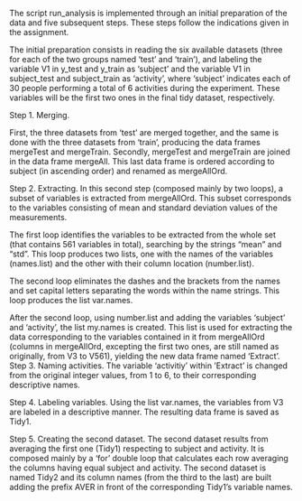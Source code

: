 The script run_analysis is implemented through an initial preparation of the data and five subsequent steps. These steps follow the 
indications given in the assignment.

The initial preparation consists in reading the six available datasets (three for each of the two groups named ‘test’ and ‘train’), 
and labeling the variable V1 in y_test and y_train as ‘subject’ and the variable V1 in subject_test and subject_train as ‘activity’, 
where ‘subject’ indicates each of 30 people performing a total of 6 activities during the experiment. These variables will be the 
first two ones in the final tidy dataset, respectively.

Step 1. Merging.

First, the three datasets from ‘test’ are merged together, and the same is done with the three datasets from ‘train’, producing the 
data frames mergeTest and mergeTrain. Secondly, mergeTest and mergeTrain are joined in the data frame mergeAll. This last data frame 
is ordered according to subject (in ascending order) and renamed as mergeAllOrd.

Step 2. Extracting.
In this second step (composed mainly by two loops), a subset of variables is extracted from mergeAllOrd. This subset corresponds to 
the variables consisting of mean and standard deviation values of the measurements.
 
The first loop identifies the variables to be extracted from the whole set (that contains 561 variables in total), searching by the 
strings “mean” and “std”. This loop produces two lists, one with the names of the variables (names.list) and the other with their 
column location (number.list).

The second loop eliminates the dashes and the brackets from the names and set capital letters separating the words within the name 
strings. This loop produces the list var.names. 

After the second loop, using number.list and adding the variables ‘subject’ and ‘activity’, the list my.names is created. This list 
is used for extracting the data corresponding to the variables contained in it from mergeAllOrd (columns in mergeAllOrd, excepting 
the first two ones, are still named as originally, from V3 to V561), yielding the new data frame named ‘Extract’. 
Step 3. Naming activities.
The variable ‘activitiy’ within ’Extract’ is changed from the original integer values, from 1 to 6, to their corresponding descriptive 
names.

Step 4. Labeling variables.
Using the list var.names, the variables from V3 are labeled in a descriptive manner. The resulting data frame is saved as Tidy1. 

Step 5. Creating the second dataset.
The second dataset results from averaging the first one (Tidy1) respecting to subject and activity. It is composed mainly by a ‘for’ 
double loop that calculates each row averaging the columns having equal subject and activity. The second dataset is named Tidy2 and 
its column names (from the third to the last) are built adding the prefix AVER in front of the corresponding Tidy1’s variable names.

